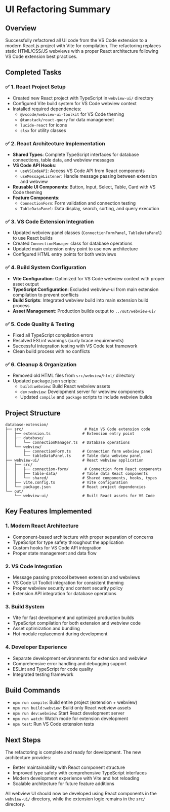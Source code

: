 # UI Refactoring Summary

## Overview
Successfully refactored all UI code from the VS Code extension to a modern React.js project with Vite for compilation. The refactoring replaces static HTML/CSS/JS webviews with a proper React architecture following VS Code extension best practices.

## Completed Tasks

### ✅ 1. React Project Setup
- Created new React project with TypeScript in `webview-ui/` directory
- Configured Vite build system for VS Code webview context
- Installed required dependencies:
  - `@vscode/webview-ui-toolkit` for VS Code theming
  - `@tanstack/react-query` for data management
  - `lucide-react` for icons
  - `clsx` for utility classes

### ✅ 2. React Architecture Implementation
- **Shared Types**: Complete TypeScript interfaces for database connections, table data, and webview messages
- **VS Code API Hooks**: 
  - `useVSCodeAPI`: Access VS Code API from React components
  - `useMessageListener`: Handle message passing between extension and webview
- **Reusable UI Components**: Button, Input, Select, Table, Card with VS Code theming
- **Feature Components**:
  - `ConnectionForm`: Form validation and connection testing
  - `TableDataPanel`: Data display, search, sorting, and query execution

### ✅ 3. VS Code Extension Integration
- Updated webview panel classes (`ConnectionFormPanel`, `TableDataPanel`) to use React builds
- Created `ConnectionManager` class for database operations
- Updated main extension entry point to use new architecture
- Configured HTML entry points for both webviews

### ✅ 4. Build System Configuration
- **Vite Configuration**: Optimized for VS Code webview context with proper asset output
- **TypeScript Configuration**: Excluded webview-ui from main extension compilation to prevent conflicts
- **Build Scripts**: Integrated webview build into main extension build process
- **Asset Management**: Production builds output to `../out/webview-ui/`

### ✅ 5. Code Quality & Testing
- Fixed all TypeScript compilation errors
- Resolved ESLint warnings (curly brace requirements)
- Successful integration testing with VS Code test framework
- Clean build process with no conflicts

### ✅ 6. Cleanup & Organization
- Removed old HTML files from `src/webview/html/` directory
- Updated package.json scripts:
  - `build:webview`: Build React webview assets
  - `dev:webview`: Development server for webview components
  - Updated `compile` and `package` scripts to include webview builds

## Project Structure

```
database-extension/
├── src/                           # Main VS Code extension code
│   ├── extension.ts              # Extension entry point
│   ├── database/
│   │   └── connectionManager.ts  # Database operations
│   └── webview/
│       ├── connectionForm.ts     # Connection form webview panel
│       └── tableDataPanel.ts     # Table data webview panel
├── webview-ui/                   # React webview application
│   ├── src/
│   │   ├── connection-form/       # Connection form React components
│   │   ├── table-data/           # Table data React components
│   │   └── shared/               # Shared components, hooks, types
│   ├── vite.config.ts            # Vite configuration
│   └── package.json              # React project dependencies
└── out/
    └── webview-ui/               # Built React assets for VS Code
```

## Key Features Implemented

### 1. Modern React Architecture
- Component-based architecture with proper separation of concerns
- TypeScript for type safety throughout the application
- Custom hooks for VS Code API integration
- Proper state management and data flow

### 2. VS Code Integration
- Message passing protocol between extension and webviews
- VS Code UI Toolkit integration for consistent theming
- Proper webview security and content security policy
- Extension API integration for database operations

### 3. Build System
- Vite for fast development and optimized production builds
- TypeScript compilation for both extension and webview code
- Asset optimization and bundling
- Hot module replacement during development

### 4. Developer Experience
- Separate development environments for extension and webview
- Comprehensive error handling and debugging support
- ESLint and TypeScript for code quality
- Integrated testing framework

## Build Commands

- `npm run compile`: Build entire project (extension + webview)
- `npm run build:webview`: Build only React webview assets
- `npm run dev:webview`: Start React development server
- `npm run watch`: Watch mode for extension development
- `npm test`: Run VS Code extension tests

## Next Steps

The refactoring is complete and ready for development. The new architecture provides:
- Better maintainability with React component structure
- Improved type safety with comprehensive TypeScript interfaces
- Modern development experience with Vite and hot reloading
- Scalable architecture for future feature additions

All webview UI should now be developed using React components in the `webview-ui/` directory, while the extension logic remains in the `src/` directory.
